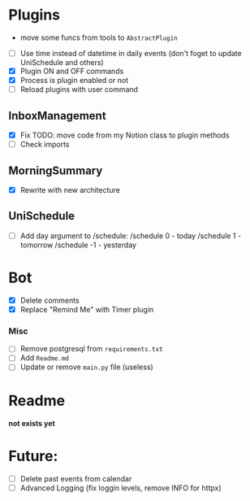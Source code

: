 # Plugins
- move some funcs from tools to `AbstractPlugin`
- [ ] Use time instead of datetime in daily events
          (don't foget to update UniSchedule and others)
- [X] Plugin ON and OFF commands
- [X] Process is plugin enabled or not
- [ ] Reload plugins with user command

## InboxManagement
- [x] Fix TODO: move code from my Notion class to plugin methods
- [ ] Check imports

## MorningSummary
- [X] Rewrite with new architecture

## UniSchedule
- [ ] Add day argument to /schedule:
        /schedule 0  - today
        /schedule 1  - tomorrow
        /schedule -1  - yesterday

# Bot
- [X] Delete comments
- [X] Replace "Remind Me" with Timer plugin

### Misc
- [ ] Remove postgresql from `requirements.txt`
- [ ] Add `Readme.md`
- [ ] Update or remove `main.py` file (useless)

# Readme
#### not exists yet

# Future:
- [ ] Delete past events from calendar
- [ ] Advanced Logging (fix loggin levels, remove INFO for httpx)
